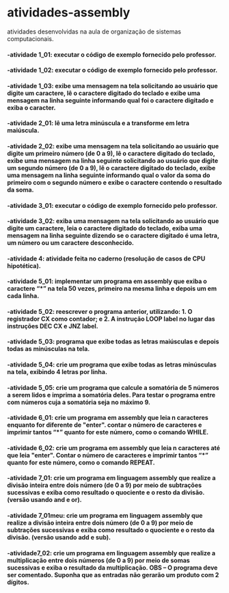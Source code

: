 # atividades-assembly
atividades desenvolvidas na aula de organização de sistemas computacionais.
<h4>-atividade 1_01: executar o código de exemplo fornecido pelo professor.</h4>
<h4>-atividade 1_02: executar o código de exemplo fornecido pelo professor.</h4>
<h4>-atividade 1_03: exibe uma mensagem na tela solicitando ao usuário que digite um caractere, lê o caractere digitado do teclado e exibe uma mensagem na linha seguinte informando qual foi o caractere digitado e exiba o caracter.</h4>

<h4>-atividade 2_01: lê uma letra minúscula e a transforme em letra maiúscula.</h4>
<h4>-atividade 2_02: exibe uma mensagem na tela solicitando ao usuário que digite um primeiro número (de 0 a 9), lê o caractere digitado do teclado, exibe uma mensagem na linha seguinte solicitando ao usuário que digite um segundo número (de 0 a 9), lê o caractere digitado do teclado, exibe uma mensagem na linha seguinte informando qual o valor da soma do primeiro com o segundo número e exibe o caractere contendo o resultado da soma.</h4>

<h4>-atividade 3_01: executar o código de exemplo fornecido pelo professor.</h4>
<h4>-atividade 3_02: exiba uma mensagem na tela solicitando ao usuário que digite um caractere, leia o caractere digitado do teclado, exiba uma mensagem na linha seguinte dizendo se o caractere digitado é uma letra, um número ou um caractere desconhecido.</h4>

<h4>-atividade 4: atividade feita no caderno (resolução de casos de CPU hipotética).</h4>

<h4>-atividade 5_01: implementar um programa em assembly que exiba o caractere “*” na tela 50 vezes,
primeiro na mesma linha e depois um em cada linha.</h4>
<h4>-atividade 5_02: reescrever o programa anterior, utilizando: 1. O registrador CX como contador; e 2. A instrução LOOP label no lugar das instruções DEC CX e JNZ label.</h4>
<h4>-atividade 5_03: programa que exibe todas as letras maiúsculas e depois todas as minúsculas na tela.</h4>
<h4>-atividade 5_04: crie um programa que exibe todas as letras minúsculas na tela, exibindo 4 letras por linha.</h4>
<h4>-atividade 5_05: crie um programa que calcule a somatória de 5 números a serem lidos e imprima a somatória deles. Para testar o programa entre com números cuja a somatória seja no máximo 9.</h4>

<h4>-atividade 6_01: crie um programa em assembly que leia n caracteres enquanto for diferente de "enter". contar o número de caracteres e imprimir tantos “*” quanto for este número, como o comando WHILE.</h4>
<h4>-atividade 6_02: crie um programa em assembly que leia n caracteres até que leia "enter". Contar o número de caracteres e imprimir tantos “*” quanto for este número, como o comando REPEAT.</h4>

<h4>-atividade 7_01: crie um programa em linguagem assembly que realize a divisão inteira entre dois número (de 0 a 9) por meio de subtrações sucessivas e exiba como resultado o quociente e o resto da divisão. (versão usando and e or).</h4>
<h4>-atividade 7_01meu: crie um programa em linguagem assembly que realize a divisão inteira entre dois número (de 0 a 9) por meio de subtrações sucessivas e exiba como resultado o quociente e o resto da divisão. (versão usando add e sub).</h4>
<h4>-atividade7_02: crie um programa em linguagem assembly que realize a multiplicação entre dois números (de 0 a 9) por meio de somas sucessivas e exiba o resultado da multiplicação. OBS – O programa deve ser comentado. Suponha que as entradas não gerarão um produto com 2 dígitos.</h4>